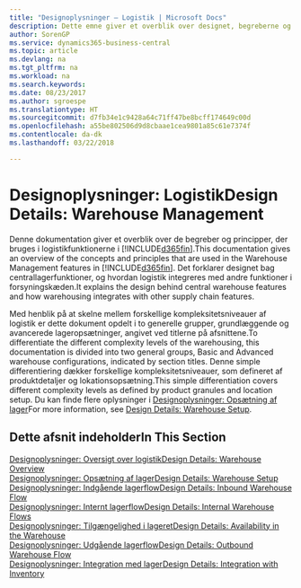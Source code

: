 ```yaml
---
title: "Designoplysninger – Logistik | Microsoft Docs"
description: Dette emne giver et overblik over designet, begreberne og principperne bag logistikfunktionerne i Business Central.
author: SorenGP
ms.service: dynamics365-business-central
ms.topic: article
ms.devlang: na
ms.tgt_pltfrm: na
ms.workload: na
ms.search.keywords: 
ms.date: 08/23/2017
ms.author: sgroespe
ms.translationtype: HT
ms.sourcegitcommit: d7fb34e1c9428a64c71ff47be8bcff174649c00d
ms.openlocfilehash: a55be802506d9d8cbaae1cea9801a85c61e7374f
ms.contentlocale: da-dk
ms.lasthandoff: 03/22/2018

---
```

# <a name="design-details-warehouse-management"></a><span data-ttu-id="ecbc2-103">Designoplysninger: Logistik</span><span class="sxs-lookup"><span data-stu-id="ecbc2-103">Design Details: Warehouse Management</span></span>
<span data-ttu-id="ecbc2-104">Denne dokumentation giver et overblik over de begreber og principper, der bruges i logistikfunktionerne i [!INCLUDE[d365fin](includes/d365fin_md.md)].</span><span class="sxs-lookup"><span data-stu-id="ecbc2-104">This documentation gives an overview of the concepts and principles that are used in the Warehouse Management features in [!INCLUDE[d365fin](includes/d365fin_md.md)].</span></span> <span data-ttu-id="ecbc2-105">Det forklarer designet bag centrallagerfunktioner, og hvordan logistik integreres med andre funktioner i forsyningskæden.</span><span class="sxs-lookup"><span data-stu-id="ecbc2-105">It explains the design behind central warehouse features and how warehousing integrates with other supply chain features.</span></span>  

<span data-ttu-id="ecbc2-106">Med henblik på at skelne mellem forskellige kompleksitetsniveauer af logistik er dette dokument opdelt i to generelle grupper, grundlæggende og avancerede lageropsætninger, angivet ved titlerne på afsnittene.</span><span class="sxs-lookup"><span data-stu-id="ecbc2-106">To differentiate the different complexity levels of the warehousing, this documentation is divided into two general groups, Basic and Advanced warehouse configurations, indicated by section titles.</span></span> <span data-ttu-id="ecbc2-107">Denne simple differentiering dækker forskellige kompleksitetsniveauer, som defineret af produktdetaljer og lokationsopsætning.</span><span class="sxs-lookup"><span data-stu-id="ecbc2-107">This simple differentiation covers different complexity levels as defined by product granules and location setup.</span></span> <span data-ttu-id="ecbc2-108">Du kan finde flere oplysninger i [Designoplysninger: Opsætning af lager](design-details-warehouse-setup.md)</span><span class="sxs-lookup"><span data-stu-id="ecbc2-108">For more information, see [Design Details: Warehouse Setup](design-details-warehouse-setup.md).</span></span>  

## <a name="in-this-section"></a><span data-ttu-id="ecbc2-109">Dette afsnit indeholder</span><span class="sxs-lookup"><span data-stu-id="ecbc2-109">In This Section</span></span>  
[<span data-ttu-id="ecbc2-110">Designoplysninger: Oversigt over logistik</span><span class="sxs-lookup"><span data-stu-id="ecbc2-110">Design Details: Warehouse Overview</span></span>](design-details-warehouse-overview.md)  
[<span data-ttu-id="ecbc2-111">Designoplysninger: Opsætning af lager</span><span class="sxs-lookup"><span data-stu-id="ecbc2-111">Design Details: Warehouse Setup</span></span>](design-details-warehouse-setup.md)  
[<span data-ttu-id="ecbc2-112">Designoplysninger: Indgående lagerflow</span><span class="sxs-lookup"><span data-stu-id="ecbc2-112">Design Details: Inbound Warehouse Flow</span></span>](design-details-inbound-warehouse-flow.md)  
[<span data-ttu-id="ecbc2-113">Designoplysninger: Internt lagerflow</span><span class="sxs-lookup"><span data-stu-id="ecbc2-113">Design Details: Internal Warehouse Flows</span></span>](design-details-internal-warehouse-flows.md)  
[<span data-ttu-id="ecbc2-114">Designoplysninger: Tilgængelighed i lageret</span><span class="sxs-lookup"><span data-stu-id="ecbc2-114">Design Details: Availability in the Warehouse</span></span>](design-details-availability-in-the-warehouse.md)  
[<span data-ttu-id="ecbc2-115">Designoplysninger: Udgående lagerflow</span><span class="sxs-lookup"><span data-stu-id="ecbc2-115">Design Details: Outbound Warehouse Flow</span></span>](design-details-outbound-warehouse-flow.md)  
[<span data-ttu-id="ecbc2-116">Designoplysninger: Integration med lager</span><span class="sxs-lookup"><span data-stu-id="ecbc2-116">Design Details: Integration with Inventory</span></span>](design-details-integration-with-inventory.md)

